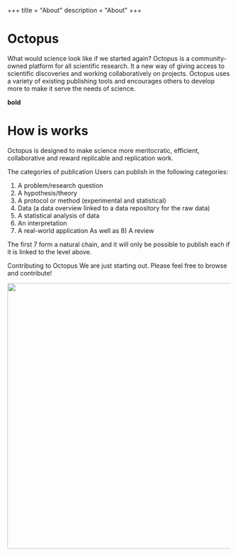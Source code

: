 +++
title = "About"
description = "About"
+++

# Octopus
What would science look like if we started again? Octopus is a community-owned platform for all scientific research. It a new way of giving access to scientific discoveries and working collaboratively on projects. Octopus uses a variety of existing publishing tools and encourages others to develop more to make it serve the needs of science.

**bold**

# How is works

Octopus is designed to make science more meritocratic, efficient, collaborative and reward replicable and replication work.

The categories of publication Users can publish in the following categories:

1) A problem/research question
2) A hypothesis/theory
3) A protocol or method (experimental and statistical)
4) Data (a data overview linked to a data repository for the raw data)
5) A statistical analysis of data
6) An interpretation
7) A real-world application
As well as 8) A review

The first 7 form a natural chain, and it will only be possible to publish each if it is linked to the level above.

Contributing to Octopus We are just starting out. Please feel free to browse and contribute! 

<img src="/img/hypothesis_page.png" width="600px"></img>
